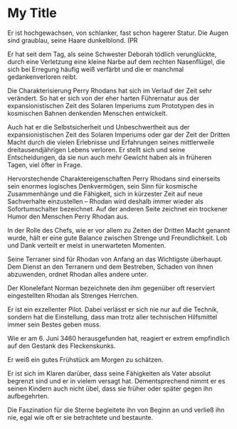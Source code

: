 # My Title
Er ist hochgewachsen, von schlanker, fast schon hagerer Statur. Die Augen sind graublau, seine Haare dunkelblond. (PR

Er hat seit dem Tag, als seine Schwester Deborah tödlich verunglückte, durch eine Verletzung eine kleine Narbe auf dem rechten Nasenflügel, die sich bei Erregung häufig weiß verfärbt und die er manchmal gedankenverloren reibt.

Die Charakterisierung Perry Rhodans hat sich im Verlauf der Zeit sehr verändert. So hat er sich von der eher harten Führernatur aus der expansionistischen Zeit des Solaren Imperiums zum Prototypen des in kosmischen Bahnen denkenden Menschen entwickelt.

Auch hat er die Selbstsicherheit und Unbeschwertheit aus der expansionistischen Zeit des Solaren Imperiums oder gar der Zeit der Dritten Macht durch die vielen Erlebnisse und Erfahrungen seines mittlerweile dreitausendjährigen Lebens verloren. Er stellt sich und seine Entscheidungen, da sie nun auch mehr Gewicht haben als in früheren Tagen, viel öfter in Frage.

Hervorstechende Charaktereigenschaften Perry Rhodans sind einerseits sein enormes logisches Denkvermögen, sein Sinn für kosmische Zusammenhänge und die Fähigkeit, sich in kürzester Zeit auf neue Sachverhalte einzustellen – Rhodan wird deshalb immer wieder als Sofortumschalter bezeichnet. Auf der anderen Seite zeichnet ein trockener Humor den Menschen Perry Rhodan aus.

In der Rolle des Chefs, wie er vor allem zu Zeiten der Dritten Macht genannt wurde, hält er eine gute Balance zwischen Strenge und Freundlichkeit. Lob und Dank verteilt er meist in unerwarteten Momenten.

Seine Terraner sind für Rhodan von Anfang an das Wichtigste überhaupt. Dem Dienst an den Terranern und dem Bestreben, Schaden von ihnen abzuwenden, ordnet Rhodan alles andere unter.

Der Klonelefant Norman bezeichnete den ihm gegenüber oft reserviert eingestellten Rhodan als Strenges Herrchen.

Er ist ein exzellenter Pilot. Dabei verlässt er sich nie nur auf die Technik, sondern hat die Einstellung, dass man trotz aller technischen Hilfsmittel immer sein Bestes geben muss.

Wie er am 6. Juni 3460 herausgefunden hat, reagiert er extrem empfindlich auf den Gestank des Fleckenskunks.

Er weiß ein gutes Frühstück am Morgen zu schätzen.

Er ist sich im Klaren darüber, dass seine Fähigkeiten als Vater absolut begrenzt sind und er in vielem versagt hat. Dementsprechend nimmt er es seinen Kindern auch nicht übel, dass sie früher oder später gegen ihn aufbegehrten.

Die Faszination für die Sterne begleitete ihn von Beginn an und verließ ihn nie, egal wie oft er sie betrachtete und bestaunte.
